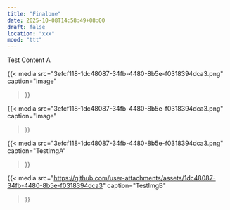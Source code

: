 ```yaml
---
title: "Finalone"
date: 2025-10-08T14:58:49+08:00
draft: false
location: "xxx"
mood: "ttt"
---
```


Test Content A

{{< media
src="3efcf118-1dc48087-34fb-4480-8b5e-f0318394dca3.png"
caption="Image"
>}}

{{< media
src="3efcf118-1dc48087-34fb-4480-8b5e-f0318394dca3.png"
caption="Image"
>}}

{{< media
src="3efcf118-1dc48087-34fb-4480-8b5e-f0318394dca3.png"
caption="TestImgA"
>}}

{{< media
src="https://github.com/user-attachments/assets/1dc48087-34fb-4480-8b5e-f0318394dca3"
caption="TestImgB"
>}}
